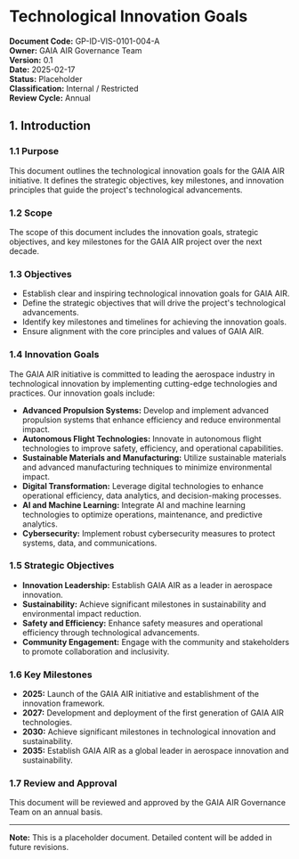 # Technological Innovation Goals

**Document Code:** GP-ID-VIS-0101-004-A  
**Owner:** GAIA AIR Governance Team  
**Version:** 0.1  
**Date:** 2025-02-17  
**Status:** Placeholder  
**Classification:** Internal / Restricted  
**Review Cycle:** Annual  

## 1. Introduction

### 1.1 Purpose
This document outlines the technological innovation goals for the GAIA AIR initiative. It defines the strategic objectives, key milestones, and innovation principles that guide the project's technological advancements.

### 1.2 Scope
The scope of this document includes the innovation goals, strategic objectives, and key milestones for the GAIA AIR project over the next decade.

### 1.3 Objectives
- Establish clear and inspiring technological innovation goals for GAIA AIR.
- Define the strategic objectives that will drive the project's technological advancements.
- Identify key milestones and timelines for achieving the innovation goals.
- Ensure alignment with the core principles and values of GAIA AIR.

### 1.4 Innovation Goals
The GAIA AIR initiative is committed to leading the aerospace industry in technological innovation by implementing cutting-edge technologies and practices. Our innovation goals include:

- **Advanced Propulsion Systems:** Develop and implement advanced propulsion systems that enhance efficiency and reduce environmental impact.
- **Autonomous Flight Technologies:** Innovate in autonomous flight technologies to improve safety, efficiency, and operational capabilities.
- **Sustainable Materials and Manufacturing:** Utilize sustainable materials and advanced manufacturing techniques to minimize environmental impact.
- **Digital Transformation:** Leverage digital technologies to enhance operational efficiency, data analytics, and decision-making processes.
- **AI and Machine Learning:** Integrate AI and machine learning technologies to optimize operations, maintenance, and predictive analytics.
- **Cybersecurity:** Implement robust cybersecurity measures to protect systems, data, and communications.

### 1.5 Strategic Objectives
- **Innovation Leadership:** Establish GAIA AIR as a leader in aerospace innovation.
- **Sustainability:** Achieve significant milestones in sustainability and environmental impact reduction.
- **Safety and Efficiency:** Enhance safety measures and operational efficiency through technological advancements.
- **Community Engagement:** Engage with the community and stakeholders to promote collaboration and inclusivity.

### 1.6 Key Milestones
- **2025:** Launch of the GAIA AIR initiative and establishment of the innovation framework.
- **2027:** Development and deployment of the first generation of GAIA AIR technologies.
- **2030:** Achieve significant milestones in technological innovation and sustainability.
- **2035:** Establish GAIA AIR as a global leader in aerospace innovation and sustainability.

### 1.7 Review and Approval
This document will be reviewed and approved by the GAIA AIR Governance Team on an annual basis.

---

**Note:** This is a placeholder document. Detailed content will be added in future revisions.

